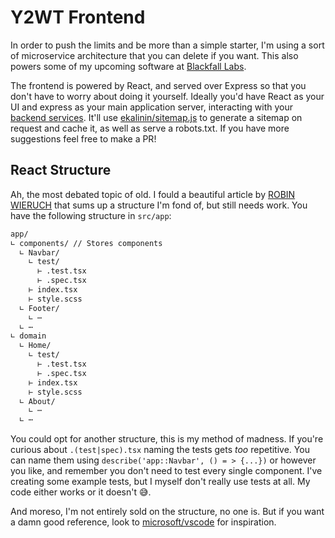 # Y2WT Frontend

In order to push the limits and be more than a simple starter, I'm using a sort of microservice architecture that you can delete if you want. This also powers some of my upcoming software at [Blackfall Labs](https://blackfall-labs.com). 

The frontend is powered by React, and served over Express so that you don't have to worry about doing it yourself. Ideally you'd have React as your UI and express as your main application server, interacting with your [backend services](../services/README.md). It'll use [ekalinin/sitemap.js](https://github.com/ekalinin/sitemap.js) to generate a sitemap on request and cache it, as well as serve a robots.txt. If you have more suggestions feel free to make a PR!

## React Structure

Ah, the most debated topic of old. I fould a beautiful article by [ROBIN WIERUCH](https://www.robinwieruch.de/react-folder-structure) that sums up a structure I'm fond of, but still needs work. You have the following structure in `src/app`:

```bash
app/
∟ components/ // Stores components
  ∟ Navbar/
    ∟ test/
      ⊢ .test.tsx
      ⊢ .spec.tsx
    ⊢ index.tsx
    ⊢ style.scss
  ∟ Footer/
    ∟ ⋯
  ∟ ⋯
∟ domain
  ∟ Home/
    ∟ test/
      ⊢ .test.tsx
      ⊢ .spec.tsx
    ⊢ index.tsx
    ⊢ style.scss
  ∟ About/
    ∟ ⋯
  ∟ ⋯
```

You could opt for another structure, this is my method of madness. If you're curious about `.(test|spec).tsx` naming the tests gets *too* repetitive. You can name them using `describe('app::Navbar', () = > {...})` or however you like, and remember you don't need to test every single component. I've creating some example tests, but I myself don't really use tests at all. My code either works or it doesn't 😅.

And moreso, I'm not entirely sold on the structure, no one is. But if you want a damn good reference, look to [microsoft/vscode](https://github.com/microsoft/vscode) for inspiration.
